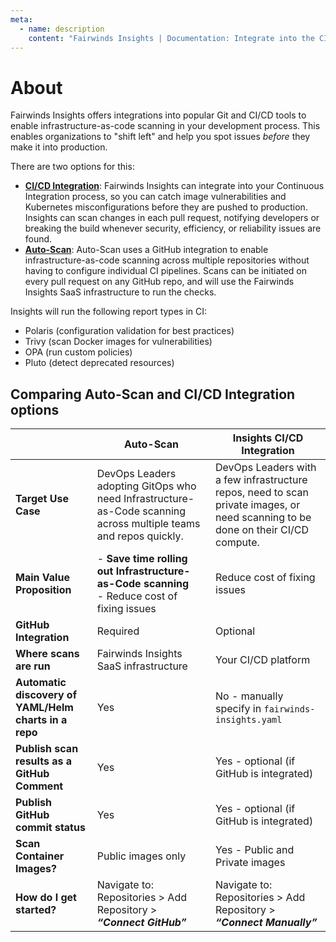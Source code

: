 ```yaml
---
meta:
  - name: description
    content: "Fairwinds Insights | Documentation: Integrate into the CI process for infrastructure-as-code, helping spot issues before they make it into production."
---
```

# About
Fairwinds Insights offers integrations into popular Git and CI/CD tools to enable infrastructure-as-code scanning in your development process. This enables organizations to "shift left" and help you spot issues _before_ they make it into production.

There are two options for this:
- [**CI/CD Integration**](https://insights.docs.fairwinds.com/installation/ci/setup/): Fairwinds Insights can integrate into your Continuous Integration process, so you can catch image vulnerabilities and Kubernetes misconfigurations before they are pushed to production. Insights can scan changes in each pull request, notifying developers or breaking the build whenever security, efficiency, or reliability issues are found.
- [**Auto-Scan**](https://insights.docs.fairwinds.com/installation/ci/autoscan/): Auto-Scan uses a GitHub integration to enable infrastructure-as-code scanning across multiple repositories without having to configure individual CI pipelines. Scans can be initiated on every pull request on any GitHub repo, and will use the Fairwinds Insights SaaS infrastructure to run the checks.

Insights will run the following report types in CI:
* Polaris (configuration validation for best practices)
* Trivy (scan Docker images for vulnerabilities)
* OPA (run custom policies)
* Pluto (detect deprecated resources)

## Comparing Auto-Scan and CI/CD Integration options
|                                                       | **Auto-Scan**                                                                                                    | **Insights CI/CD Integration**                                                                                                   |
| ----------------------------------------------------- | ---------------------------------------------------------------------------------------------------------------- | -------------------------------------------------------------------------------------------------------------------------------- |
| **Target Use Case**                                   | DevOps Leaders adopting GitOps who need Infrastructure-as-Code scanning across multiple teams and repos quickly. | DevOps Leaders with a few infrastructure repos, need to scan private images, or need scanning to be done on their CI/CD compute. |
| **Main Value Proposition**                            | - **Save time rolling out Infrastructure-as-Code scanning**<br />- Reduce cost of fixing issues                      | Reduce cost of fixing issues                                                                                                     |
| **GitHub Integration**                                | Required                                                                                                         | Optional                                                                                                                         |
| **Where scans are run**                               | Fairwinds Insights SaaS infrastructure                                                                           | Your CI/CD platform                                                                                                              |
| **Automatic discovery of YAML/Helm charts in a repo** | Yes                                                                                                              | No - manually specify in `fairwinds-insights.yaml`                                                                               |
| **Publish scan results as a GitHub Comment**          | Yes                                                                                                              | Yes - optional (if GitHub is integrated)                                                                                         |
| **Publish GitHub commit status**                      | Yes                                                                                                              | Yes - optional (if GitHub is integrated)                                                                                         |
| **Scan Container Images?**                               | Public images only                                                                                                      | Yes - Public and Private images                                                                                                                     |
| **How do I get started?**                             | Navigate to: Repositories > Add Repository > **_“Connect GitHub”_**                                              | Navigate to: Repositories > Add Repository > **_“Connect Manually”_**   
